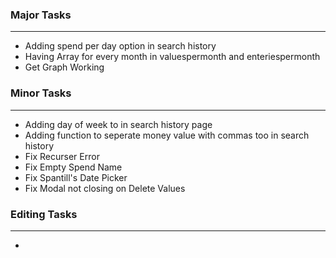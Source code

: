### Major Tasks
---

- Adding spend per day option in search history
- Having Array for every month in valuespermonth and enteriespermonth
- Get Graph Working
    
### Minor Tasks
---
- Adding day of week to in search history page
- Adding function to seperate money value with commas too in search history
- Fix Recurser Error
- Fix Empty Spend Name
- Fix Spantill's Date Picker
- Fix Modal not closing on Delete Values

### Editing Tasks
---
- 
